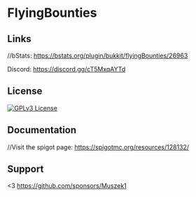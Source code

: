 # FlyingBounties


## Links

//bStats: https://bstats.org/plugin/bukkit/flyingBounties/26963

Discord: https://discord.gg/cT5MxqAYTd



## License

[![GPLv3 License](https://img.shields.io/badge/License-GPL%20v3-yellow.svg)](https://opensource.org/licenses/)



## Documentation

//Visit the spigot page: https://spigotmc.org/resources/128132/



## Support

<3 https://github.com/sponsors/Muszek1
